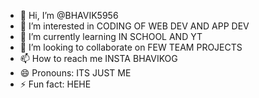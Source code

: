 - 👋 Hi, I’m @BHAVIK5956
- 👀 I’m interested in CODING OF WEB DEV AND APP DEV 
- 🌱 I’m currently learning IN SCHOOL AND YT
- 💞️ I’m looking to collaborate on FEW TEAM PROJECTS
- 📫 How to reach me INSTA BHAVIKOG
- 😄 Pronouns: ITS JUST ME 
- ⚡ Fun fact: HEHE

<!---
BHAVIK5956/BHAVIK5956 is a ✨ special ✨ repository because its `README.md` (this file) appears on your GitHub profile.
You can click the Preview link to take a look at your changes.
--->

